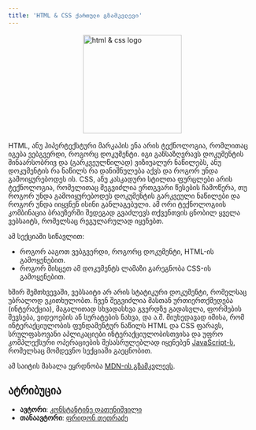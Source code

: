 ```yaml
---
title: 'HTML & CSS ქართული გზამკვლევი'
---
```


<img style="width: 200px; margin: 1rem auto; display: block" src="/assets/images/html-css.png" alt="html & css logo">

HTML, ანუ ჰიპერტექსტური მარკაპის ენა არის ტექნოლოგია, რომლითაც იგება ვებგვერდი, როგორც დოკუმენტი.
იგი განსაზღვრავს დოკუმენტის შინაარსობრივ და (გარკვეულწილად) ვიზიუალურ ნაწილებს,
ანუ დოკუმენტის რა ნაწილს რა დანიშნულება აქვს და როგორ უნდა გამოიყურებოდეს ის.
CSS, ანუ კასკადური სტილთა ფურცლები არის ტექნოლოგია, რომელითაც შეგვიძლია ერთგვარი წესების ჩამოწერა,
თუ როგორ უნდა გამოიყურებოდეს დოკუმენტის გარკვეული ნაწილები და როგორ უნდა იიყვნენ ისინი განლაგებული.
ამ ორი ტექნოლოგიის კომბინაცია ბრაუზერში შედეგად გვაძლევს თქვენთვის ცნობილ ყველა ვებსაიტს, რომელსაც რეგულარულად იყენებთ.

ამ სექციაში სიწავლით:

- როგორ ააგოთ ვებგვერდი, როგორც დოკუმენტი, HTML-ის გამოყენებით.
- როგორ მისცეთ ამ დოკუმენტს ლამაზი გარეგნობა CSS-ის გამოყენებით.

ხშირ შემთხვევაში, ვებსაიტი არ არის სტატიკური დოკუმენტი, რომელსაც უბრალოდ ვკითხულობთ.
ჩვენ შეგვიძლია მასთან ურთიერთქმედება (ინტერაქცია), მაგალითად სხვადასხვა გვერდზე გადასვლა,
ფორმების შევსება, ვიდეოების ან სურატების ნახვა, და ა.შ.
მიუხედავად იმისა, რომ ინტერაქციულობის ფუნდამენტურ ნაწილს HTML და CSS ფარავს,
სრულფასოვანი აპლიკაციები ინტერაქციულობისთვისა და უფრო კომპლექსური ოპერაციების შესასრულებლად
იყენებენ [JavaScript-ს](/doc/guides/javascript), რომელსაც მომდევნო სექციაში გაეცნობით.

ამ საიტის მასალა ეყრდნობა [MDN-ის გზამკვლევს](https://developer.mozilla.org/en-US/).

## ატრიბუცია

- **ავტორი**: [კონსტანტინე დათუნიშვილი](https://konstantinedatunishvili.com)
- **თანაავტორი**: [ფრიდონ თეთრაძე](https://pridontetradze.com)
